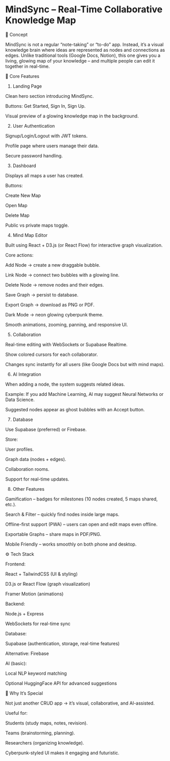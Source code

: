 # MindSync – Real-Time Collaborative Knowledge Map

🧠 Concept

MindSync is not a regular “note-taking” or “to-do” app. Instead, it’s a visual knowledge brain where ideas are represented as nodes and connections as edges.
Unlike traditional tools (Google Docs, Notion), this one gives you a living, glowing map of your knowledge – and multiple people can edit it together in real-time.

🎯 Core Features
1. Landing Page

Clean hero section introducing MindSync.

Buttons: Get Started, Sign In, Sign Up.

Visual preview of a glowing knowledge map in the background.

2. User Authentication

Signup/Login/Logout with JWT tokens.

Profile page where users manage their data.

Secure password handling.

3. Dashboard

Displays all maps a user has created.

Buttons:

Create New Map

Open Map

Delete Map

Public vs private maps toggle.

4. Mind Map Editor

Built using React + D3.js (or React Flow) for interactive graph visualization.

Core actions:

Add Node → create a new draggable bubble.

Link Node → connect two bubbles with a glowing line.

Delete Node → remove nodes and their edges.

Save Graph → persist to database.

Export Graph → download as PNG or PDF.

Dark Mode → neon glowing cyberpunk theme.

Smooth animations, zooming, panning, and responsive UI.

5. Collaboration

Real-time editing with WebSockets or Supabase Realtime.

Show colored cursors for each collaborator.

Changes sync instantly for all users (like Google Docs but with mind maps).

6. AI Integration

When adding a node, the system suggests related ideas.

Example: If you add Machine Learning, AI may suggest Neural Networks or Data Science.

Suggested nodes appear as ghost bubbles with an Accept button.

7. Database

Use Supabase (preferred) or Firebase.

Store:

User profiles.

Graph data (nodes + edges).

Collaboration rooms.

Support for real-time updates.

8. Other Features

Gamification – badges for milestones (10 nodes created, 5 maps shared, etc.).

Search & Filter – quickly find nodes inside large maps.

Offline-first support (PWA) – users can open and edit maps even offline.

Exportable Graphs – share maps in PDF/PNG.

Mobile Friendly – works smoothly on both phone and desktop.

⚙️ Tech Stack

Frontend:

React + TailwindCSS (UI & styling)

D3.js or React Flow (graph visualization)

Framer Motion (animations)

Backend:

Node.js + Express

WebSockets for real-time sync

Database:

Supabase (authentication, storage, real-time features)

Alternative: Firebase

AI (basic):

Local NLP keyword matching

Optional HuggingFace API for advanced suggestions

🚀 Why It’s Special

Not just another CRUD app → it’s visual, collaborative, and AI-assisted.

Useful for:

Students (study maps, notes, revision).

Teams (brainstorming, planning).

Researchers (organizing knowledge).

Cyberpunk-styled UI makes it engaging and futuristic.